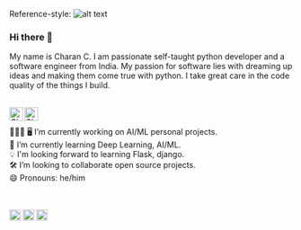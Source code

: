 Reference-style: 
![alt text][logo]

[logo]:https://www.canva.com/design/DAEdoMbXwd8/qBHcxfTBAXruYlX0OjrUYg/view?utm_content=DAEdoMbXwd8&utm_campaign=designshare&utm_medium=link&utm_source=publishsharelink "Logo Title Text 2"

### Hi there 👋

My name is Charan C. I am passionate self-taught python developer and a software engineer from India. My passion for software lies with dreaming up ideas and making them come true with python. I take great care in the code quality of the things I build.

<br />
<a href="https://www.linkedin.com/in/charan-c/">
  <img align="left" alt="Charan C | LinkedIn" width="24px" src="https://pngimg.com/uploads/linkedIn/linkedIn_PNG38.png" />
</a>
<a href="https://jovian.ai/charanc1996">
  <img align="left" alt="Charan C | Jovian.ai" width="24px" src="https://avatars.githubusercontent.com/u/46194244?s=200&v=4" />
</a>

<br />
<br />
👨🏻‍💼 🖥   I’m currently working on AI/ML personal projects.
<br/>
🌱    I’m currently learning Deep Learning, AI/ML.
<br/>
💡     I'm looking forward to learning Flask, django.
<br/>
🛠     I’m looking to collaborate open source projects.

<br/>
😄    Pronouns: he/him
<br/>

<br />
<br />

<code><img height="20" src="https://cdn.icon-icons.com/icons2/112/PNG/512/python_18894.png"></code>
<code><img height="20" src="https://cdn.icon-icons.com/icons2/2415/PNG/512/c_original_logo_icon_146611.png"></code>
<code><img height="20" src="https://cdn.icon-icons.com/icons2/2107/PNG/512/file_type_cpp_icon_130670.png"></code>





